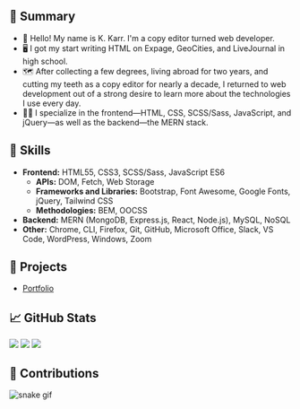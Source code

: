 ## 📝 Summary

- 👋 Hello! My name is K. Karr. I'm a copy editor turned web developer.
- 🖥️ I got my start writing HTML on Expage, GeoCities, and LiveJournal in high school.
- 🗺️ After collecting a few degrees, living abroad for two years, and cutting my teeth as a copy editor for nearly a decade, I returned to web development out of a strong desire to learn more about the technologies I use every day.
- 🐱‍💻 I specialize in the frontend—HTML, CSS, SCSS/Sass, JavaScript, and jQuery—as well as the backend—the MERN stack.

## 🎨 Skills

- **Frontend:** HTML55, CSS3, SCSS/Sass, JavaScript ES6
  - **APIs:** DOM, Fetch, Web Storage
  - **Frameworks and Libraries:** Bootstrap, Font Awesome, Google Fonts, jQuery, Tailwind CSS
  - **Methodologies:** BEM, OOCSS
- **Backend:** MERN (MongoDB, Express.js, React, Node.js), MySQL, NoSQL
- **Other:** Chrome, CLI, Firefox, Git, GitHub, Microsoft Office, Slack, VS Code, WordPress, Windows, Zoom

## 📁 Projects

- [Portfolio](https://kkarrwrites.carrd.co/)

## 📈 GitHub Stats

<img src="https://github-readme-stats.vercel.app/api/top-langs?username=kkarrwrites&layout=compact"/>
<img src="https://github-readme-stats.vercel.app/api?username=kkarrwrites&show_icons=true"/>
<img src="https://github-readme-streak-stats.herokuapp.com/?user=kkarrwrites"/>

## 🐍 Contributions

![snake gif](https://github.com/kkarrwrites/kkarrwrites/blob/output/github-contribution-grid-snake.gif)

